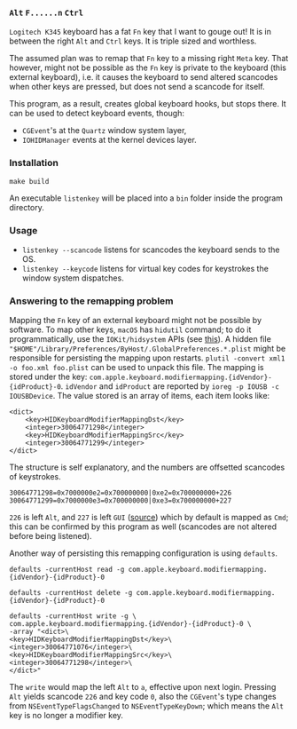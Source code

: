 
### `Alt` `F......n` `Ctrl`

`Logitech K345` keyboard has a fat `Fn` key that I want to gouge out!
It is in between the right `Alt` and `Ctrl` keys.
It is triple sized and worthless.

The assumed plan was to remap that `Fn` key to a missing right `Meta` key.
That however, might not be possible as the `Fn` key is private to the keyboard (this external keyboard), i.e. it causes the keyboard to send altered scancodes when other keys are pressed, but does not send a scancode for itself.

This program, as a result, creates global keyboard hooks, but stops there. 
It can be used to detect keyboard events, though:
  
  * `CGEvent`'s at the `Quartz` window system layer,
  * `IOHIDManager` events at the kernel devices layer.

### Installation

```
make build
```
An executable `listenkey` will be placed into a `bin` folder inside the program directory.

### Usage

* `listenkey --scancode` listens for scancodes the keyboard sends to the OS.
* `listenkey --keycode` listens for virtual key codes for keystrokes the window system dispatches.

### Answering to the remapping problem

Mapping the `Fn` key of an external keyboard might not be possible by software.
To map other keys, `macOS` has `hidutil` command;
to do it programmatically, use the `IOKit/hidsystem` APIs (see [this](https://developer.apple.com/library/content/technotes/tn2450/_index.html)).
A hidden file `"$HOME"/Library/Preferences/ByHost/.GlobalPreferences.*.plist`
might be responsible for persisting the mapping upon restarts.
`plutil -convert xml1 -o foo.xml foo.plist` can be used to unpack this file.
The mapping is stored under the key: `com.apple.keyboard.modifiermapping.{idVendor}-{idProduct}-0`.
`idVendor` and `idProduct` are reported by `ioreg -p IOUSB -c IOUSBDevice`.
The value stored is an array of items, each item looks like:

```
<dict>
    <key>HIDKeyboardModifierMappingDst</key>
    <integer>30064771298</integer>
    <key>HIDKeyboardModifierMappingSrc</key>
    <integer>30064771299</integer>
</dict>
```
The structure is self explanatory, and the numbers are offsetted scancodes of keystrokes.

```
30064771298=0x7000000e2=0x700000000|0xe2=0x700000000+226
30064771299=0x7000000e3=0x700000000|0xe3=0x700000000+227
```
`226` is left `Alt`, and `227` is left `GUI` ([source](http://www.freebsddiary.org/APC/usb_hid_usages.php)) which by default is mapped as `Cmd`;
this can be confirmed by this program as well (scancodes are not altered before being listened).

Another way of persisting this remapping configuration is using `defaults`.

```
defaults -currentHost read -g com.apple.keyboard.modifiermapping.{idVendor}-{idProduct}-0

defaults -currentHost delete -g com.apple.keyboard.modifiermapping.{idVendor}-{idProduct}-0

defaults -currentHost write -g \
com.apple.keyboard.modifiermapping.{idVendor}-{idProduct}-0 \
-array "<dict>\
<key>HIDKeyboardModifierMappingDst</key>\
<integer>30064771076</integer>\
<key>HIDKeyboardModifierMappingSrc</key>\
<integer>30064771298</integer>\
</dict>"
```
The `write` would map the left `Alt` to `a`, effective upon next login.
Pressing `Alt` yields scancode `226` and key code `0`,
also the `CGEvent`'s type changes from `NSEventTypeFlagsChanged` to `NSEventTypeKeyDown`;
which means the `Alt` key is no longer a modifier key.












